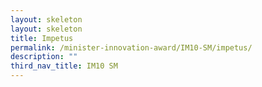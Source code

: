 ```yaml
---
layout: skeleton
layout: skeleton
title: Impetus
permalink: /minister-innovation-award/IM10-SM/impetus/
description: ""
third_nav_title: IM10 SM
---
```

